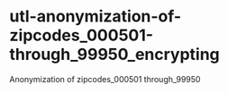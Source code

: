 # utl-anonymization-of-zipcodes_000501-through_99950_encrypting
Anonymization of zipcodes_000501 through_99950 

